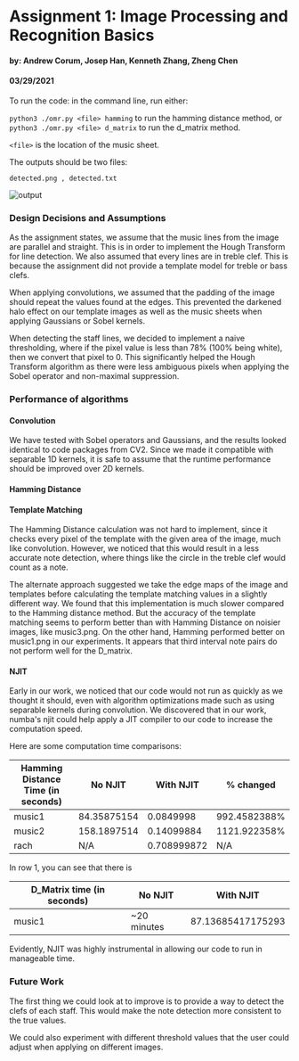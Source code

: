 # Assignment 1: Image Processing and Recognition Basics
#### by: Andrew Corum, Josep Han, Kenneth Zhang, Zheng Chen
#### 03/29/2021

 <!-- Your report should explain how to run your code
and any design decisions or other assumptions you made -->

To run the code: in the command line, run either: 

<!-- ```python3 omr.py ./images/music1.png hamming``` -->
```python3 ./omr.py <file> hamming```
to run the hamming distance method, or 
```python3 ./omr.py <file> d_matrix```
to run the d_matrix method.

```<file>``` is the location of the music sheet.


The outputs should be two files: 

```detected.png , detected.txt```

![output](detected.png)

### Design Decisions and Assumptions
As the assignment states, we assume that the music lines from the image are parallel and straight. This is in order to implement the Hough Transform for line detection. We also assumed that every lines are in treble clef. This is because the assignment did not provide a template model for treble or bass clefs. 

When applying convolutions, we assumed that the padding of the image should repeat the values found at the edges. This prevented the darkened halo effect on our template images as well as the music sheets when applying Gaussians or Sobel kernels.

When detecting the staff lines, we decided to implement a naive thresholding, where if the pixel value is less than 78% (100% being white), then we convert that pixel to 0. This significantly helped the Hough Transform algorithm as there were less ambiguous pixels when applying the Sobel operator and non-maximal suppression.

### Performance of algorithms
#### Convolution
We have tested with Sobel operators and Gaussians, and the results looked identical to code packages from CV2. Since we made it compatible with separable 1D kernels, it is safe to assume that the runtime performance should be improved over 2D kernels.

#### Hamming Distance


#### Template Matching
The Hamming Distance calculation was not hard to implement, since it checks every pixel of the template with the given area of the image, much like convolution. However, we noticed that this would result in a less accurate note detection, where things like the circle in the treble clef would count as a note. 

The alternate approach suggested we take the edge maps of the image and templates before calculating the template matching values in a slightly different way. We found that this implementation is much slower compared to the Hamming distance method. But the accuracy of the template matching seems to perform better than with Hamming Distance on noisier images, like music3.png. On the other hand, Hamming performed better on music1.png in our experiments. It appears that third interval note pairs do not perform well for the D_matrix.



#### NJIT 
Early in our work, we noticed that our code would not run as quickly as we thought it should, even with algorithm optimizations made such as using separable kernels during convolution. We discovered that in our work, numba's njit could help apply a JIT compiler to our code to increase the computation speed.

Here are some computation time comparisons:

Hamming Distance Time (in seconds)|No NJIT|With NJIT| % changed
------------ | ------------ | -------------|---------------
music1|84.35875154|0.0849998 | 992.4582388%
music2|158.1897514|0.14099884 | 1121.922358%
rach|N/A|0.708999872 | N/A

In row 1, you can see that there is 

D_Matrix time (in seconds) |No NJIT|With NJIT
------------ | ------------ | -------------
music1|~20 minutes|87.13685417175293

Evidently, NJIT was highly instrumental in allowing our code to run in manageable time.

### Future Work
The first thing we could look at to improve is to provide a way to detect the clefs of each staff. This would make the note detection more consistent to the true values. 

We could also experiment with different threshold values that the user could adjust when applying on different images.